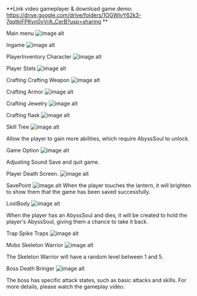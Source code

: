 **Link video gameplayer & download game demo: https://drive.google.com/drive/folders/1OGWIvY62k3-7qqtkjFPKyn0vVrA_CerB?usp=sharing
**

Main menu 
![image alt](https://github.com/AndrewWine/AbyssBound/blob/a2b871632c5fec53eff207e2bf954bdc36205ee4/MainMenu.png)

Ingame
![image alt](https://github.com/AndrewWine/AbyssBound/blob/a2b871632c5fec53eff207e2bf954bdc36205ee4/Ingame.png)

PlayerInventory
Character
![image alt](https://github.com/AndrewWine/AbyssBound/blob/a2b871632c5fec53eff207e2bf954bdc36205ee4/CharacterStash.png)

Player Stats
![image alt](https://github.com/AndrewWine/AbyssBound/blob/a2b871632c5fec53eff207e2bf954bdc36205ee4/ToolTipstats.png)

Crafting
Crafting Weapon
![image alt](https://github.com/AndrewWine/AbyssBound/blob/a2b871632c5fec53eff207e2bf954bdc36205ee4/CraftItem.png)

Crafting Armor
![image alt](https://github.com/AndrewWine/AbyssBound/blob/a2b871632c5fec53eff207e2bf954bdc36205ee4/CraftArmor.png)

Crafting Jewelry
![image alt](https://github.com/AndrewWine/AbyssBound/blob/a2b871632c5fec53eff207e2bf954bdc36205ee4/CraftJEWELRY.png)

Crafting flask
![image alt](https://github.com/AndrewWine/AbyssBound/blob/a2b871632c5fec53eff207e2bf954bdc36205ee4/CraftFlask.png)

Skill Tree
![image alt](https://github.com/AndrewWine/AbyssBound/blob/a2b871632c5fec53eff207e2bf954bdc36205ee4/SkillTree.png)

Allow the player to gain more abilities, which require AbyssSoul to unlock.

Game Option
![image alt](https://github.com/AndrewWine/AbyssBound/blob/a2b871632c5fec53eff207e2bf954bdc36205ee4/GameSetting.png)

Adjusting Sound 
Save and quit game.

Player Death Screen.
![image alt](https://github.com/AndrewWine/AbyssBound/blob/4021451a18f302ad02a7f960bf193128e7a595f4/PlayerDeathScreen.png)

SavePoint
![image alt](https://github.com/AndrewWine/AbyssBound/blob/a2b871632c5fec53eff207e2bf954bdc36205ee4/SavePoint.png)
When the player touches the lantern, it will brighten to show them that the game has been saved successfully.

LostBody
![image alt](https://github.com/AndrewWine/AbyssBound/blob/a2b871632c5fec53eff207e2bf954bdc36205ee4/LostCurrency.png)

When the player has an AbyssSoul and dies, it will be created to hold the player's AbyssSoul, 
giving them a chance to take it back.

Trap
Spike Traps
![image alt](https://github.com/AndrewWine/AbyssBound/blob/a2b871632c5fec53eff207e2bf954bdc36205ee4/SpikeTrap.png)

Mobs
Skeleton Warrior
![image alt](https://github.com/AndrewWine/AbyssBound/blob/a2b871632c5fec53eff207e2bf954bdc36205ee4/Mobs.png)

The Skeleton Warrior will have a random level between 1 and 5.

Boss
Death Bringer
![image alt](https://github.com/AndrewWine/AbyssBound/blob/a2b871632c5fec53eff207e2bf954bdc36205ee4/Boss.png)

The boss has specific attack states, such as basic attacks and skills. 
For more details, please watch the gameplay video.
